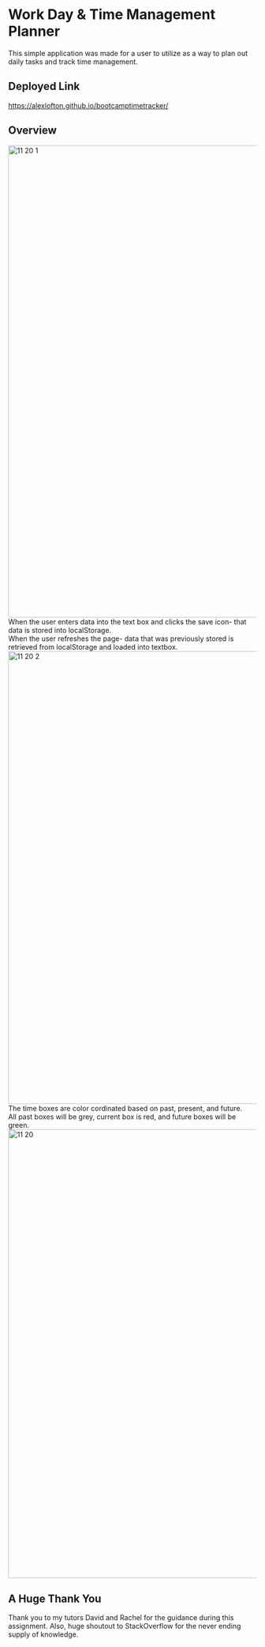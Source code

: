 # Work Day & Time Management Planner
This simple application was made for a user to utilize as a way to plan out daily tasks and track time management. 

## Deployed Link
https://alexlofton.github.io/bootcamptimetracker/

## Overview
<img width="956" alt="11 20 1" src="https://github.com/alexlofton/bootcamptimetracker/assets/147463152/dde9b8fb-fdb9-4ca0-86a2-d04eb428850d"><br>
When the user enters data into the text box and clicks the save icon- that data is stored into localStorage.<br>
When the user refreshes the page- data that was previously stored is retrieved from localStorage and loaded into textbox.<br>
<img width="917" alt="11 20 2" src="https://github.com/alexlofton/bootcamptimetracker/assets/147463152/3c39257c-c49e-44b9-9a95-cb149c4efc75"><br>
The time boxes are color cordinated based on past, present, and future.<br>
All past boxes will be grey, current box is red, and future boxes will be green.<br>
<img width="909" alt="11 20" src="https://github.com/alexlofton/bootcamptimetracker/assets/147463152/92f6b835-a454-437f-9b78-e754cae7ef3d"><br>

## A Huge Thank You
Thank you to my tutors David and Rachel for the guidance during this assignment. Also, huge shoutout to StackOverflow for the never ending supply of knowledge.

